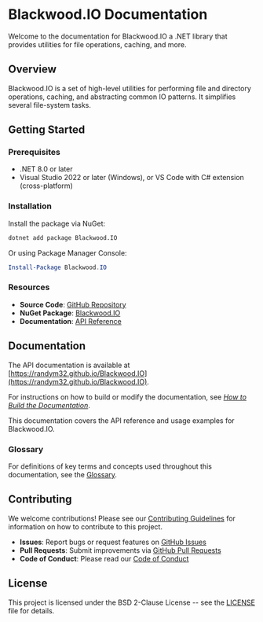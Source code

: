 # Blackwood.IO Documentation

Welcome to the documentation for Blackwood.IO a .NET library that provides
utilities for file operations, caching, and more.


## Overview

Blackwood.IO is a set of high-level utilities for performing file and directory
operations, caching, and abstracting common IO patterns.  It simplifies several
file-system tasks.


## Getting Started


### Prerequisites

- .NET 8.0 or later
- Visual Studio 2022 or later (Windows), or VS Code with C# extension (cross-platform)

### Installation

Install the package via NuGet:

```bash
dotnet add package Blackwood.IO
```

Or using Package Manager Console:

```powershell
Install-Package Blackwood.IO
```


### Resources

- **Source Code**: [GitHub Repository](https://github.com/randym32/Blackwood.IO)
- **NuGet Package**: [Blackwood.IO](https://www.nuget.org/packages/Blackwood.IO/)
- **Documentation**: [API Reference](./api/index.md)



## Documentation

The API documentation is available at [https://randym32.github.io/Blackwood.IO](https://randym32.github.io/Blackwood.IO).


For instructions on how to build or modify the documentation, see
_[How to Build the Documentation](building-docs.md)_.

This documentation covers the API reference and usage examples for Blackwood.IO.

### Glossary

For definitions of key terms and concepts used throughout this documentation, see the [Glossary](glossary.md).

## Contributing

We welcome contributions! Please see our [Contributing Guidelines](contributing/CONTRIBUTING.md) for information on how to contribute to this project.

- **Issues**: Report bugs or request features on [GitHub Issues](https://github.com/randym32/Blackwood.IO/issues)
- **Pull Requests**: Submit improvements via [GitHub Pull Requests](https://github.com/randym32/Blackwood.IO/pulls)
- **Code of Conduct**: Please read our [Code of Conduct](contributing/code_of_conduct.md)

## License

This project is licensed under the BSD 2-Clause License -- see the [LICENSE](../LICENSE) file for details.

